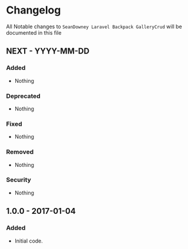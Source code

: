 # Changelog

All Notable changes to `SeanDowney Laravel Backpack GalleryCrud` will be documented in this file

## NEXT - YYYY-MM-DD

### Added
- Nothing

### Deprecated
- Nothing

### Fixed
- Nothing

### Removed
- Nothing

### Security
- Nothing



## 1.0.0 - 2017-01-04

### Added
- Initial code.

